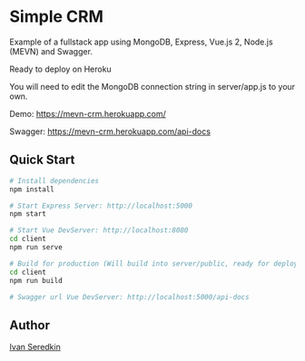 # Simple CRM

Example of a fullstack app using MongoDB, Express, Vue.js 2, Node.js (MEVN) and Swagger.

Ready to deploy on Heroku

You will need to edit the MongoDB connection string in server/app.js to your own.


Demo: https://mevn-crm.herokuapp.com/

Swagger: https://mevn-crm.herokuapp.com/api-docs

## Quick Start

```bash
# Install dependencies
npm install

# Start Express Server: http://localhost:5000
npm start

# Start Vue DevServer: http://localhost:8080
cd client
npm run serve

# Build for production (Will build into server/public, ready for deployment)
cd client
npm run build

# Swagger url Vue DevServer: http://localhost:5000/api-docs
```

## Author

[Ivan Seredkin](https://www.facebook.com/ivan.seredkin)

